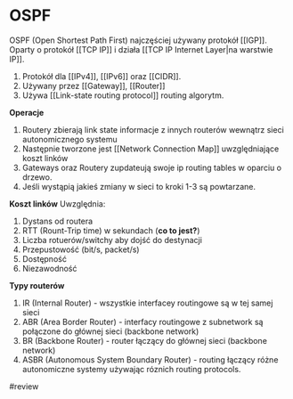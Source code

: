 # OSPF
OSPF (Open Shortest Path First) najczęściej używany protokół [[IGP]]. Oparty o protokół [[TCP IP]] i działa [[TCP IP Internet Layer|na warstwie IP]].

1. Protokół dla [[IPv4]], [[IPv6]] oraz [[CIDR]]. 
2. Używany przez [[Gateway]], [[Router]]
3. Używa [[Link-state routing protocol]] routing algorytm.

**Operacje**
1. Routery zbierają link state informacje z innych routerów wewnątrz sieci autonomicznego systemu
2. Następnie tworzone jest [[Network Connection Map]] uwzględniające koszt linków
3. Gateways oraz Routery zupdateują swoje ip routing tables w oparciu o drzewo.
4. Jeśli wystąpią jakieś zmiany w sieci to kroki 1-3 są powtarzane.

**Koszt linków**
Uwzględnia:
1. Dystans od routera
2. RTT (Rount-Trip time) w sekundach (**co to jest?**)
3. Liczba rotuerów/switchy aby dojść do destynacji
4. Przepustowość (bit/s, packet/s)
5. Dostępność
6. Niezawodność

**Typy routerów**
1. IR (Internal Router) - wszystkie interfacey routingowe są w tej samej sieci
2. ABR (Area Border Router) - interfacy routingowe z subnetwork są połączone do głównej sieci (backbone network)
3. BR (Backbone Router) - router łączący do głównej sieci (backbone network)
4. ASBR (Autonomous System Boundary Router) - routing łączący różne autonomiczne systemy używając róznich routing protocols.

 #review